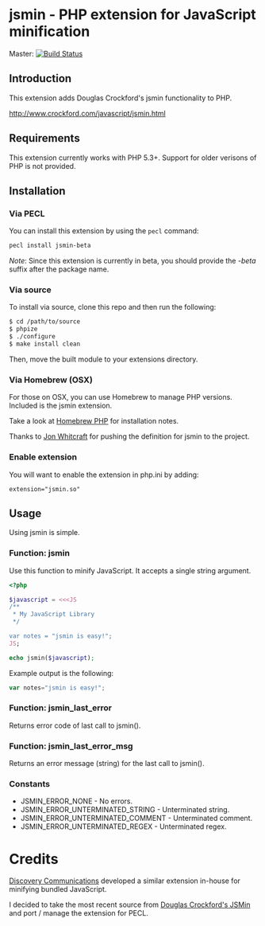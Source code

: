# jsmin - PHP extension for JavaScript minification

Master: [![Build Status](https://secure.travis-ci.org/sqmk/pecl-jsmin.png)](http://travis-ci.org/sqmk/pecl-jsmin)

## Introduction

This extension adds Douglas Crockford's jsmin functionality to PHP.

http://www.crockford.com/javascript/jsmin.html

## Requirements

This extension currently works with PHP 5.3+. Support for older verisons of PHP is not provided.

## Installation

### Via PECL

You can install this extension by using the ```pecl``` command:

```bash
pecl install jsmin-beta
```

*Note*: Since this extension is currently in beta, you should provide the *-beta* suffix after the package name.

### Via source

To install via source, clone this repo and then run the following:

```bash
$ cd /path/to/source
$ phpize
$ ./configure
$ make install clean
```

Then, move the built module to your extensions directory.

### Via Homebrew (OSX)

For those on OSX, you can use Homebrew to manage PHP versions. Included is the jsmin extension.

Take a look at [Homebrew PHP](https://github.com/josegonzalez/homebrew-php) for installation notes.

Thanks to [Jon Whitcraft](https://github.com/jwhitcraft/) for pushing the definition for jsmin to the project.

### Enable extension

You will want to enable the extension in php.ini by adding:

```text
extension="jsmin.so"
```

## Usage

Using jsmin is simple.

### Function: jsmin

Use this function to minify JavaScript. It accepts a single string argument.

```php
<?php

$javascript = <<<JS
/**
 * My JavaScript Library
 */

var notes = "jsmin is easy!";
JS;

echo jsmin($javascript);
```

Example output is the following:

```javascript
var notes="jsmin is easy!";
```

### Function: jsmin_last_error

Returns error code of last call to jsmin().

### Function: jsmin_last_error_msg

Returns an error message (string) for the last call to jsmin().

### Constants

* JSMIN_ERROR_NONE - No errors.
* JSMIN_ERROR_UNTERMINATED_STRING - Unterminated string.
* JSMIN_ERROR_UNTERMINATED_COMMENT - Unterminated comment.
* JSMIN_ERROR_UNTERMINATED_REGEX - Unterminated regex.

# Credits

[Discovery Communications](http://discovery.com) developed a similar extension in-house for minifying bundled JavaScript.

I decided to take the most recent source from [Douglas Crockford's JSMin](https://github.com/douglascrockford/JSMin) and port / manage the extension for PECL.
